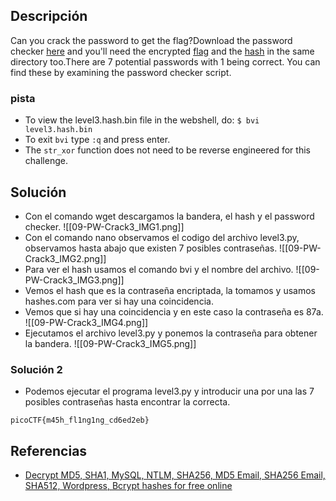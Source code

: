 
## Descripción 

Can you crack the password to get the flag?Download the password checker [here](https://artifacts.picoctf.net/c/17/level3.py) and you'll need the encrypted [flag](https://artifacts.picoctf.net/c/17/level3.flag.txt.enc) and the [hash](https://artifacts.picoctf.net/c/17/level3.hash.bin) in the same directory too.There are 7 potential passwords with 1 being correct. You can find these by examining the password checker script.
### pista

- To view the level3.hash.bin file in the webshell, do: `$ bvi level3.hash.bin`
- To exit `bvi` type `:q` and press enter.
- The `str_xor` function does not need to be reverse engineered for this challenge.

## Solución

- Con el comando wget descargamos la bandera, el hash y el password checker.
![[09-PW-Crack3_IMG1.png]]
- Con el comando nano observamos el codigo del archivo level3.py, observamos hasta abajo que existen 7 posibles contraseñas.
![[09-PW-Crack3_IMG2.png]]
-  Para ver el hash usamos el comando bvi y el nombre del archivo.
![[09-PW-Crack3_IMG3.png]]
- Vemos el hash que es la contraseña encriptada, la tomamos y usamos hashes.com para ver si hay una coincidencia.
- Vemos que si hay una coincidencia y en este caso la contraseña es 87a.
![[09-PW-Crack3_IMG4.png]]
- Ejecutamos el archivo level3.py y ponemos la contraseña para obtener la bandera.
![[09-PW-Crack3_IMG5.png]]

### Solución 2
- Podemos ejecutar el programa level3.py y introducir una por una las 7 posibles contraseñas hasta encontrar la correcta.





```
picoCTF{m45h_fl1ng1ng_cd6ed2eb}
```

## Referencias

- [Decrypt MD5, SHA1, MySQL, NTLM, SHA256, MD5 Email, SHA256 Email, SHA512, Wordpress, Bcrypt hashes for free online](https://hashes.com/en/decrypt/hash)
